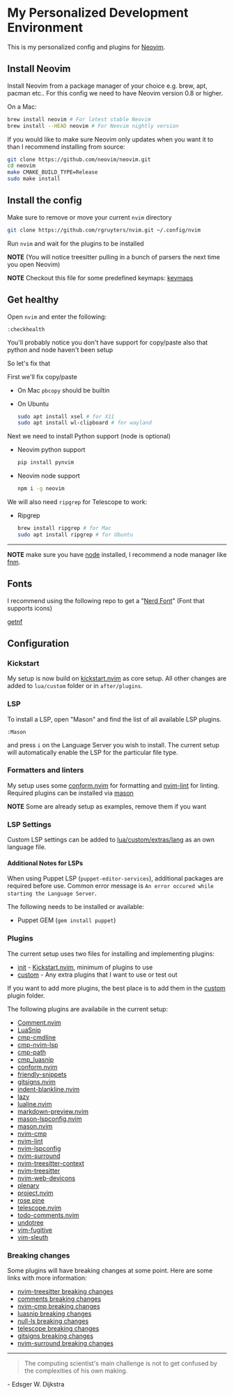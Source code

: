 # My Personalized Development Environment

This is my personalized config and plugins for [Neovim](https://neovim.io).

## Install Neovim

Install Neovim from a package manager of your choice e.g. brew, apt, pacman
etc.. For this config we need to have Neovim version 0.8 or higher.

On a Mac:

```sh
brew install neovim # For latest stable Neovim
brew install --HEAD neovim # For Neovim nightly version
```

If you would like to make sure Neovim only updates when you want it to
than I recommend installing from source:

```sh
git clone https://github.com/neovim/neovim.git
cd neovim
make CMAKE_BUILD_TYPE=Release
sudo make install
```

## Install the config

Make sure to remove or move your current `nvim` directory

```sh
git clone https://github.com/rgruyters/nvim.git ~/.config/nvim
```

Run `nvim` and wait for the plugins to be installed

**NOTE** (You will notice treesitter pulling in a bunch of parsers the
next time you open Neovim)

**NOTE** Checkout this file for some predefined keymaps:
[keymaps](https://github.com/rgruyters/nvim/blob/main/lua/grtrs/keymaps.lua)

## Get healthy

Open `nvim` and enter the following:

```neovim
:checkhealth
```

You'll probably notice you don't have support for copy/paste also that python
and node haven't been setup

So let's fix that

First we'll fix copy/paste

-   On Mac `pbcopy` should be builtin

-   On Ubuntu

    ```sh
    sudo apt install xsel # for X11
    sudo apt install wl-clipboard # for wayland
    ```

Next we need to install Python support (node is optional)

-   Neovim python support

    ```sh
    pip install pynvim
    ```

-   Neovim node support

    ```sh
    npm i -g neovim
    ```

We will also need `ripgrep` for Telescope to work:

-   Ripgrep

    ```sh
    brew install ripgrep # for Mac
    sudo apt install ripgrep # for Ubuntu
    ```

---

**NOTE** make sure you have [node](https://nodejs.org/en/) installed, I
recommend a node manager like [fnm](https://github.com/Schniz/fnm).

## Fonts

I recommend using the following repo to get a "[Nerd Font](https://github.com/ryanoasis/nerd-fonts)"
(Font that supports icons)

[getnf](https://github.com/ronniedroid/getnf)

## Configuration

### Kickstart

My setup is now build on [kickstart.nvim](https://github.com/nvim-lua/kickstart.nvim) as core setup.
All other changes are added to `lua/custom` folder or in `after/plugins`.

### LSP

To install a LSP, open "Mason" and find the list of all available LSP plugins.

```neovim
:Mason
```

and press `i` on the Language Server you wish to install. The current setup will
automatically enable the LSP for the particular file type.

### Formatters and linters

My setup uses some [conform.nvim](https://github.com/stevearc/conform.nvim) for
formatting and [nvim-lint](https://github.com/mfussenegger/nvim-lint) for
linting. Required plugins can be installed via [mason](https://github.com/williamboman/mason.nvim)

**NOTE** Some are already setup as examples, remove them if you want

### LSP Settings

Custom LSP settings can be added to [lua/custom/extras/lang](https://github.com/rgruyters/nvim/tree/main/lua/custom/extras/lang) as an own language file.

#### Additional Notes for LSPs

When using Puppet LSP (`puppet-editor-services`), additional packages are required before use. Common error message is
`An error occured while starting the Language Server`.

The following needs to be installed or available:

-   Puppet GEM (`gem install puppet`)

### Plugins

The current setup uses two files for installing and implementing plugins:

-   [init][1] - [Kickstart.nvim](https://github.com/nvim-lua/kickstart.nvim), minimum of plugins to use
-   [custom][2] - Any extra plugins that I want to use or test out

If you want to add more plugins, the best place is to add them in the
[custom][2] plugin folder.

The following plugins are availabile in the current setup:

-   [Comment.nvim](https://github.com/numToStr/Comment.nvim)
-   [LuaSnip](https://github.com/L3MON4D3/LuaSnip)
-   [cmp-cmdline](https://github.com/hrsh7th/cmp-cmdline)
-   [cmp-nvim-lsp](https://github.com/hrsh7th/cmp-nvim-lsp)
-   [cmp-path](https://github.com/hrsh7th/cmp-path)
-   [cmp_luasnip](https://github.com/saadparwaiz1/cmp_luasnip)
-   [conform.nvim](https://github.com/stevearc/conform.nvim)
-   [friendly-snippets](https://github.com/rafamadriz/friendly-snippets)
-   [gitsigns.nvim](https://github.com/lewis6991/gitsigns.nvim)
-   [indent-blankline.nvim](https://github.com/lukas-reineke/indent-blankline.nvim)
-   [lazy](https://github.com/folke/lazy.nvim)
-   [lualine.nvim](https://github.com/nvim-lualine/lualine.nvim)
-   [markdown-preview.nvim](https://github.com/iamcco/markdown-preview.nvim)
-   [mason-lspconfig.nvim](https://github.com/williamboman/mason-lspconfig.nvim)
-   [mason.nvim](https://github.com/williamboman/mason.nvim)
-   [nvim-cmp](https://github.com/hrsh7th/nvim-cmp)
-   [nvim-lint](https://github.com/mfussenegger/nvim-lint)
-   [nvim-lspconfig](https://github.com/neovim/nvim-lspconfig)
-   [nvim-surround](https://github.com/kylechui/nvim-surround)
-   [nvim-treesitter-context](https://github.com/nvim-treesitter/nvim-treesitter-context)
-   [nvim-treesitter](https://github.com/nvim-treesitter/nvim-treesitter)
-   [nvim-web-devicons](https://github.com/kyazdani42/nvim-web-devicons)
-   [plenary](https://github.com/nvim-lua/plenary.nvim)
-   [project.nvim](https://github.com/ahmedkhalf/project.nvim)
-   [rose pine](https://github.com/rose-pine/neovim)
-   [telescope.nvim](https://github.com/nvim-telescope/telescope.nvim)
-   [todo-comments.nvim](https://github.com/folke/todo-comments.nvim)
-   [undotree](https://github.com/mbbill/undotree)
-   [vim-fugitive](https://github.com/tpope/vim-fugitive)
-   [vim-sleuth](https://github.com/tpope/vim-sleuth)

### Breaking changes

Some plugins will have breaking changes at some point. Here are some links with
more information:

-   [nvim-treesitter breaking changes](https://github.com/nvim-treesitter/nvim-treesitter/issues/2293)
-   [comments breaking changes](https://github.com/numToStr/Comment.nvim/issues/114)
-   [nvim-cmp breaking changes](https://github.com/hrsh7th/nvim-cmp/issues/231)
-   [luasnip breaking changes](https://github.com/L3MON4D3/LuaSnip/issues/81)
-   [null-ls breaking changes](https://github.com/jose-elias-alvarez/null-ls.nvim/issues/344)
-   [telescope breaking changes](https://github.com/nvim-telescope/telescope.nvim/issues/1470)
-   [gitsigns breaking changes](https://github.com/lewis6991/gitsigns.nvim/issues/453)
-   [nvim-surround breaking changes](https://github.com/kylechui/nvim-surround/issues/77)

---

> The computing scientist's main challenge is not to get confused by the
> complexities of his own making.

\- Edsger W. Dijkstra

[1]: https://github.com/rgruyters/nvim/tree/main/init.lua
[2]: https://github.com/rgruyters/nvim/tree/main/lua/custom/plugins
